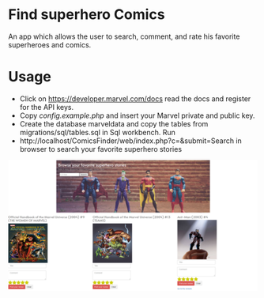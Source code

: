 # Find superhero Comics
An app which allows the user to search, comment, and rate his favorite superheroes and comics. 

# Usage
* Click on https://developer.marvel.com/docs read the docs and register for the API keys.
* Copy *config.example.php* and insert your Marvel private and public key. 
* Create the database marveldata and copy the tables from migrations/sql/tables.sql in Sql workbench.
Run 
* http://localhost/ComicsFinder/web/index.php?c=&submit=Search in browser to search your favorite superhero stories

![screenshot](marvel2.png.png)
